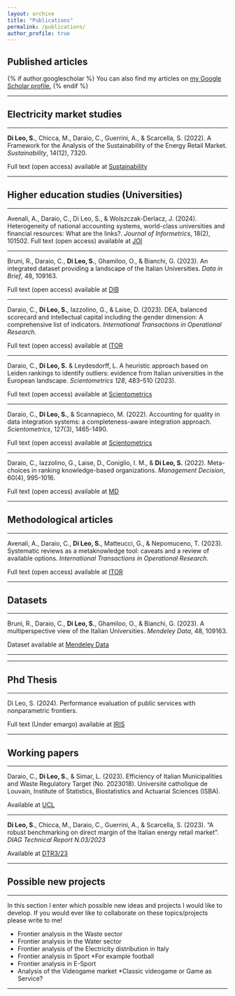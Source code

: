 ```yaml
---
layout: archive
title: "Publications"
permalink: /publications/
author_profile: true
---
```

## Published articles

{% if author.googlescholar %}
  You can also find my articles on <u><a href="{{author.googlescholar}}">my Google Scholar profile</a>.</u>
{% endif %}
_________________

## Electricity market studies

_________________
**Di Leo, S.**, Chicca, M., Daraio, C., Guerrini, A., & Scarcella, S. (2022). A Framework for the Analysis of the Sustainability of the Energy Retail Market.<i> Sustainability</i>, 14(12), 7320.

Full text (open access) available at <a href="https://doi.org/10.3390/su14127320"> Sustainability </a>

_________________

## Higher education studies (Universities)
_________________

Avenali, A., Daraio, C., Di Leo, S., & Wolszczak-Derlacz, J. (2024). Heterogeneity of national accounting systems, world-class universities and financial resources: What are the links?.<i> Journal of Informetrics</i>, 18(2), 101502.
Full text (open access) available at <a href="https://doi.org/10.1016/j.joi.2024.101502"> JOI </a>

_________________
Bruni, R., Daraio, C., **Di Leo, S.**, Ghamiloo, O., & Bianchi, G. (2023). An integrated dataset providing a landscape of the Italian Universities. <i>Data in Brief</i>, 48, 109163.

Full text (open access) available at <a href="https://doi.org/10.1016/j.dib.2023.109163"> DIB </a>

_________________
Daraio, C., **Di Leo, S.**, Iazzolino, G., & Laise, D. (2023). DEA, balanced scorecard and intellectual capital including the gender dimension: A comprehensive list of indicators. <i>International Transactions in Operational Research</i>.

Full text (open access) available at <a href="https://doi.org/10.1111/itor.13293"> ITOR </a>

_________________
Daraio, C., **Di Leo, S.** & Leydesdorff, L. A heuristic approach based on Leiden rankings to identify outliers: evidence from Italian universities in the European landscape. <i>Scientometrics 128</i>, 483–510 (2023). 

Full text (open access) available at <a href="https://doi.org/10.1007/s11192-022-04551-y"> Scientometrics </a>

_________________
Daraio, C., **Di Leo, S.**, & Scannapieco, M. (2022). Accounting for quality in data integration systems: a completeness-aware integration approach. <i>Scientometrics</i>, 127(3), 1465-1490.

Full text (open access) available at <a href="https://doi.org/10.1007/s11192-022-04266-0"> Scientometrics </a>

_________________

Daraio, C., Iazzolino, G., Laise, D., Coniglio, I. M., & **Di Leo, S.** (2022). Meta-choices in ranking knowledge-based organizations. <i>Management Decision</i>, 60(4), 995-1016.

Full text (open access) available at <a href="https://doi.org/10.1108/MD-01-2021-0069"> MD </a>

_________________

## Methodological articles

_________________

Avenali, A., Daraio, C., **Di Leo, S.**, Matteucci, G., & Nepomuceno, T. (2023). Systematic reviews as a metaknowledge tool: caveats and a review of available options.<i> International Transactions in Operational Research</i>.

Full text (open access) available at <a href="https://doi.org/10.1111/itor.13309"> ITOR </a>

_________________
## Datasets
_________________
Bruni, R., Daraio, C., **Di Leo, S.**, Ghamiloo, O., & Bianchi, G. (2023). A multiperspective view of the Italian Universities. <i>Mendeley Data</i>, 48, 109163.

Dataset available at <a href="https://doi.org/10.17632/pycv47nk3p"> Mendeley Data </a>

_________________

_________________
## Phd Thesis
_________________

Di Leo, S. (2024). Performance evaluation of public services with nonparametric frontiers.

Full text (Under emargo) available at <a href="https://iris.uniroma1.it/handle/11573/1700558"> IRIS </a>

_________________

## Working papers
_________________

Daraio, C., **Di Leo, S.**, & Simar, L. (2023). Efficiency of Italian Municipalities and Waste Regulatory Target (No. 2023018). Université catholique de Louvain, Institute of Statistics, Biostatistics and Actuarial Sciences (ISBA).

Available at <a href="https://dial.uclouvain.be/pr/boreal/object/boreal%3A274620/datastream/PDF_01/view"> UCL </a>

_________________

**Di Leo, S.**, Chicca, M., Daraio, C., Guerrini, A., & Scarcella, S. (2023).  “A robust benchmarking on direct margin of the Italian energy retail market”. <i> DIAG Technical Report N.03/2023</i> 

Available at <a href="http://users.diag.uniroma1.it/~biblioteca/it/node/6125"> DTR3/23 </a>

_________________

## Possible new projects
_________________
In this section I enter which possible new ideas and projects I would like to develop.
If you would ever like to collaborate on these topics/projects please write to me!

- Frontier analysis in the Waste sector
- Frontier analysis in the Water sector
- Frontier analysis of the Electricity distribution in Italy
- Frontier analysis in Sport *For example football
- Frontier analysis in E-Sport
- Analysis of the Videogame market *Classic videogame or Game as Service?

_________________


<!--{% include base_path %}

{% for post in site.publications reversed %}
  {% include archive-single.html %}
{% endfor %}
-->


